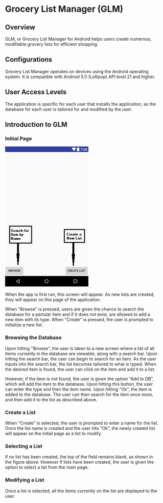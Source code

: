 # **Grocery List Manager (GLM)**
## Overview

GLM, or Grocery List Manager for Android helps users create numerous, modifiable grocery lists for efficient shopping. 


## Configurations 

Grocery List Manager operates on devices using the Android operating system. It is compatible with Android 5.0 (Lollipop) API level 21 and higher. 


## User Access Levels
The application is specific for each user that installs the application, as the database for each user is tailored for and modified by the user. 


## Introduction to GLM 
### Initial Page
![UserManualPicture1](images/UserManualPicture1.png)

When the app is first run, this screen will appear. As new lists are created, they will appear on this page of the application. 

When "Browse" is pressed, users are given the chance to search the database for a partular item and if it does not exist, are allowed to add a new item with its type. When "Create" is pressed, the user is prompted to initialize a new list. 

### Browsing the Database

Upon hitting "Browse", the user is taken to a new screen where a list of all items currently in the database are viewable, along with a search bar. Upon hitting the search bar, the user can begin to search for an item. As the user inputs into the search bar, the list becomes tailored to what is typed. When the desired item is found, the user can click on the item and add it to a list. 

However, if the item is not found, the user is given the option "Add to DB", which will add the item to the database. Upon hitting this button, the user can enter the type and then the item name. Upon hitting "Ok", the item is added to the database. The user can then search for the item once more, and then add it to the list as described above. 

### Create a List

When "Create" is selected, the user is prompted to enter a name for the list. Once the list name is created and the user hits "Ok", the newly created list will appear on the initial page as a list to modify. 

### Selecting a List

If no list has been created, the top of the field remains blank, as shown in the figure above. However if lists have been created,  the user is given the option to select a list from the main page. 

### Modifying a List

Once a list is selected, all the items currently on the list are displayed to the user. 








 




